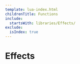 ```yaml
---
template: lua-index.html
childrenTitle: Functions
include:
  startsWith: libraries/Effects/
exclude:
  isIndex: true
---
```


# Effects
